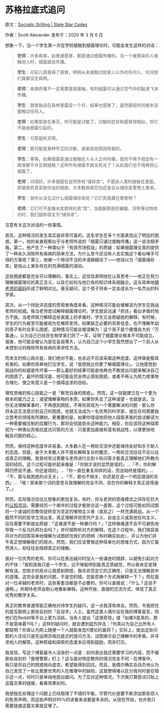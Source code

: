 # 苏格拉底式追问

原文：[Socratic Grilling | Slate Star Codex](https://slatestarcodex.com/2020/03/06/socratic-grilling/)

作者：Scott Alexander 发布于：2020 年 3 月 6 日

想象一下，当一个学生第一次在学校接触到细菌理论时。可能会发生这样的对话：

> **老师**：许多疾病，如普通感冒，都是通过细菌传播的。当一个被感染的人接触他人时，细菌就会传播。

>

> **学生**：可前几周我得了感冒，明明从未接触过除家人以外的任何人，何况他们谁都没生病啊。

>

> **老师**：疾病传播不一定需要直接接触，有时细菌可以通过空气中的黏液飞沫传播。

>

> **学生**：我曾独自在森林里露营一个月，结果也感冒了，虽然那段时间根本没接触过任何人。

>

> **老师**：如果那是在春天，你可能是过敏了。过敏的症状和感冒很相似，但它不是由细菌引起的。

>

> **学生**：可那是秋天啊。

>

> **老师**：那可能是某种罕见的过敏，或者其他原因导致的。

>

> **学生**：等等，如果细菌是通过接触在人与人之间传播，政府干嘛不规定有一周谁都不许互相接触？这样所有细菌不就全死光了？从此我们也不用再担心细菌了。

>

> **老师**：问得好。许多细菌在自然界有“储存库”，不感染人类时就躲在里面。即便政府真采取你说的措施，大多数疾病恐怕还是会从储存库里卷土重来。

>

> **学生**：我咋从没见过什么细菌储存库呢？它们究竟藏在哪里啊？

>

> **老师**：它们可不是像水库那样的真“库”。当细菌寄居在蝙蝠、浣熊等动物体内时，我们就称宿主为“储存库”。

注意有关这次对话的一些事情。

首先，这种情况的发生其实是非常可喜的。这名学生在多个方面表现出了明显的困惑。第一，他的亲身观察似乎与老师所说的「细菌只通过接触传播」这一说法相矛盾。第二，他产生了一种类似于「有效市场假说」的质疑：如果细菌理论真的提供了一种永久消除所有疾病的简单方法，为什么至今还没有人去实施这个看似唾手可得的方案呢？第三，他被一个用词不当的术语搞糊涂了——他误以为「细菌储存库」是指山上某处存在的充满细菌的湖泊。

这些困惑都是完全可以理解的。事实上，这恰恰表明他在认真思考——他正在努力理解细菌理论的真正含义，以及它如何与他已有的知识体系相融合。这与简单地[猜老师的密码](https://www.lesswrong.com/posts/NMoLJuDJEms7Ku9XS/guessing-the-teacher-s-password)形成了鲜明对比。毫无疑问，这个孩子将来一定会成长为一名杰出的科学家。

其次，从一个持批评态度的旁观者角度来看，这种情况可能会被解读为学生在挑战老师的权威。每当老师尝试解释细菌理论时，学生就会迅速「抓住」看似矛盾的地方不放。当老师努力解释这些表面上的矛盾时，学生又会质疑她的解释。有时候，学生的行为甚至可能被视为在嘲弄老师。如果缺乏必要的背景信息，也不理解年幼的孩子有时会多么困惑，这种情况可能会被误解为：这个孩子是个傲慢自大的『万事通』，认为自己已经将生物学家们将了一军，证明了细菌理论根本不可能成立。或者，他可能会被认为是在妄自尊大，认为自己这个小学生竟然想出了一个前人从未想到过的根除所有疾病的革命性方法。

而本文的核心观点是，我们绝对不能，也永远不应该采取这种态度。这样做是极其有害的。如果你简单地打压学生，说「我想我比你更了解细菌理论」，让他感觉到挑战你的权威是件坏事——那么最好的结果可能是他再也不敢提出问题来解决自己的困惑了。最坏的情况是，他可能会完全停止感到困惑，或者不再认为努力使事物合理化、使之有意义是一个值得追求的目标。

理性思维的核心技能之一是「察觉自身的困惑」。然而，这一技能建立在一个更为根本的能力之上：渴望理解事物的本质。如果你失去了这种渴望 - 也就是说，当你无法理解某事时，不再感到困扰，不再将其视为一个需要解决的问题 - 那么你将永远无法意识到自己的困惑，也就无法成为一名优秀的科学家，或在任何需要独立思考的领域有所建树。更重要的是，如果你错误地将他人探索矛盾的尝试解读为一种需要被压制的炫耀行为，那将会彻底扼杀这种能力。相反，你应该将这种探索视为一种类似苏格拉底式问答的方法 - 只是更加直接和富有挑战性，以便更快地触及问题的核心。

然而，保持这种态度并非易事。大多数人在一两轮交流中还能保持友好和乐于助人的态度。但是，由于大多数人并不擅长解释复杂的概念，一两轮交流往往不足以达成真正的理解。我曾经有过需要与老师进行五到十轮问答才能真正理解他们所教内容的经历。这个过程可能听起来像是：「你刚才说的显然是错的」...「不，你的解释仍然说不通，你还是错的」...「你一直在重复同样的话，而且始终是错的」...「不，那与我困惑的点无关」...「不，那也不相关，你还是在说一个明显错误的东西」...「哦！原来那个词的意思与我理解的完全不同，现在你的解释才真正说得通了。」

然而，实际情况往往比想象的更加复杂。有时，你与老师的思维模式之间存在巨大的[认知鸿沟](https://www.lesswrong.com/posts/HLqWn5LASfhhArZ7w/expecting-short-inferential-distances)，需要经历一个艰辛的过程才能弥合这一差距，这个过程可能如同试图将一个虔诚的宗教信徒转变为坚定的唯物主义者（或反之）一样充满挑战。从一个截然不同的哲学立场出发，真正理解并欣赏共产主义、自由主义或其他任何主义，往往需要不断提出质疑：「这难道不是一种暴行吗？」「这样做难道不会不可避免地导致一个反乌托邦社会吗？」并仔细聆听对方的解释。在这个过程中，我们很容易将对方的回答简单地理解为试图抓住我们的把柄（有时确实如此），并认为他们并不真正想理解我们的观点。然而，我们应该警惕这种简单化的思维方式，因为它虽然诱人，却往往会阻碍真正的理解。

面对一位优秀的老师，你可以在表达疑问时加入一些谦逊的措辞，以避免引起对方的不快：「我知道我只是一个学生，远不够聪明到能真正质疑您，所以我肯定是理解有误。您刚才的观点让我感到困惑，我并非否定它的正确性，只是无法理解其中的道理。这完全是我的问题，不是您的错。您能否换个方式再解释一下？」而在面对一位卓越的老师时，这些客套话都是不必要的。你可以直接说：「什么？这说不通啊。」并期待老师会耐心地重新解释。这种开放、直接的交流方式，体现了真正优秀的教学关系。

真正的教育者通常能正确地对待学生的疑问，这一点我深有体会。然而，令我担忧的是互联网上那些自封的「反自学」人士。虽然这类人偶尔会在我的博客留言，但他们在Reddit等平台上更为活跃。当有人提出「这很奇怪」或「如果X是真的，那不是意味着Y吗？」这样的疑问时，就会遭到猛烈抨击：「你真以为自己比所有人都聪明？你真认为网上随便一个人就能发现X理论的漏洞？」实际上，提出这些问题的人往往只是在运用苏格拉底式的提问方法，试图揭示自己理解中的矛盾，并寻求他人的解答。这种质疑和探索的态度本应得到鼓励，而非打压。

我发现，写这个博客最令人沮丧的一点是：如何表达我还需要学习的内容，而不被那些自封的「傲慢警察」盯上？这与面对特定教师的情况完全不同 - 在博客中，我只是将自己的困惑抛向虚空，希望能得到回应。而且，我偶尔确实会自负地认为自己发现了一些比我更优秀的人在推理中的缺陷，这就使得难以区分我何时是在暗示这一点，何时只是单纯地提出疑问。为了应对这种情况，下次我打算尝试只贴上这篇文章的链接，看看效果如何。

我想我在处理这个问题上已经取得了不错的平衡，尽管代价是要不断添加那些烦人的免责声明，而这些声明对95%的读者来说都是多余的。从现在开始，也许我只需要链接这篇文章就足够了。